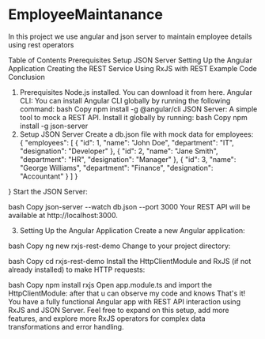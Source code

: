 # EmployeeMaintanance
In this project we use angular and json server to maintain employee details using rest operators

Table of Contents
Prerequisites
Setup JSON Server
Setting Up the Angular Application
Creating the REST Service
Using RxJS with REST
Example Code
Conclusion
1. Prerequisites
Node.js installed. You can download it from here.
Angular CLI: You can install Angular CLI globally by running the following command:
bash
Copy
npm install -g @angular/cli
JSON Server: A simple tool to mock a REST API. Install it globally by running:
bash
Copy
npm install -g json-server
2. Setup JSON Server
Create a db.json file with mock data for employees:
{
  "employees": [
    { "id": 1, "name": "John Doe", "department": "IT", "designation": "Developer" },
    { "id": 2, "name": "Jane Smith", "department": "HR", "designation": "Manager" },
    { "id": 3, "name": "George Williams", "department": "Finance", "designation": "Accountant" }
  ]
}

}
Start the JSON Server:

bash
Copy
json-server --watch db.json --port 3000
Your REST API will be available at http://localhost:3000.

3. Setting Up the Angular Application
Create a new Angular application:

bash
Copy
ng new rxjs-rest-demo
Change to your project directory:

bash
Copy
cd rxjs-rest-demo
Install the HttpClientModule and RxJS (if not already installed) to make HTTP requests:

bash
Copy
npm install rxjs
Open app.module.ts and import the HttpClientModule:
after that u can observe my code and knows
That's it! You have a fully functional Angular app with REST API interaction using RxJS and JSON Server. Feel free to expand on this setup, add more features, and explore more RxJS operators for complex data transformations and error handling.
